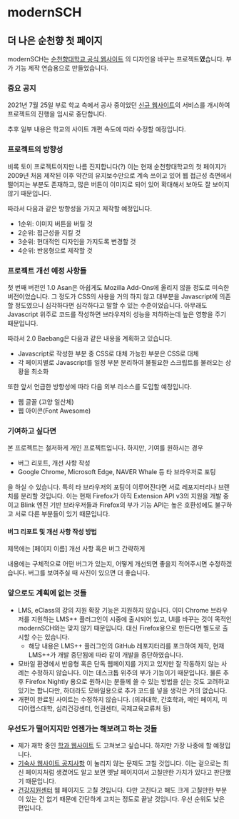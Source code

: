 # modernSCH
## 더 나은 순천향 첫 페이지

modernSCH는 [순천향대학교 공식 웹사이트](https://homepage.sch.ac.kr) 의 디자인을 바꾸는 프로젝트**였**습니다. 부가 기능 제작 연습용으로 만들었습니다.

### 중요 공지

2021년 7월 25일 부로 학교 측에서 공사 중이었던 [신규 웹사이트](https://home.sch.ac.kr/sch/index.jsp)의 서비스를 개시하여 프로젝트의 진행을 임시로 중단합니다.

추후 일부 내용은 학교의 사이트 개편 속도에 따라 수정할 예정입니다.

### 프로젝트의 방향성

비록 토이 프로젝트이지만 나름 진지합니다(?) 이는 현재 순천향대학교의 첫 페이지가 2009년 처음 제작된 이후 약간의 유지보수만으로 계속 쓰이고 있어 웹 접근성 측면에서 떨어지는 부분도 존재하고, 많은 버튼이 이미지로 되어 있어 확대해서 보아도 잘 보이지 않기 때문입니다.

따라서 다음과 같은 방향성을 가지고 제작할 예정입니다.

* 1순위: 이미지 버튼을 버릴 것
* 2순위: 접근성을 지킬 것
* 3순위: 현대적인 디자인을 가지도록 변경할 것
* 4순위: 반응형으로 제작할 것

### 프로젝트 개선 예정 사항들

첫 번째 버전인 1.0 Asan은 아쉽게도 Mozilla Add-Ons에 올리지 않을 정도로 미숙한 버전이었습니다. 그 정도가 CSS의 사용을 거의 하지 않고 대부분을 Javascript에 의존할 정도였으니 심각하다면 심각하다고 말할 수 있는 수준이었습니다. 아무래도 Javascript 위주로 코드를 작성하면 브라우저의 성능을 저하하는데 높은 영향을 주기 때문입니다.

따라서 2.0 Baebang은 다음과 같은 내용을 계획하고 있습니다.

* Javascript로 작성한 부분 중 CSS로 대체 가능한 부분은 CSS로 대체
* 각 페이지별로 Javascript를 일정 부분 분리하여 불필요한 스크립트를 불러오는 상황을 최소화

또한 앞서 언급한 방향성에 따라 다음 외부 리소스를 도입할 예정입니다.

* 웹 글꼴 (고양 일산체)
* 웹 아이콘(Font Awesome)

### 기여하고 싶다면

본 프로젝트는 철저하게 개인 프로젝트입니다. 하지만, 기여를 원하시는 경우

* 버그 리포트, 개선 사항 작성
* Google Chrome, Microsoft Edge, NAVER Whale 등 타 브라우저로 포팅

을 하실 수 있습니다. 특히 타 브라우저의 포팅이 이루어진다면 서로 레포지터리나 브랜치를 분리할 것입니다. 이는 현재 Firefox가 아직 Extension API v3의 지원을 개발 중이고 Blink 엔진 기반 브라우저들과 Firefox의 부가 기능 API는 높은 호환성에도 불구하고 서로 다른 부분들이 있기 때문입니다.

#### 버그 리포트 및 개선 사항 작성 방법

제목에는 [페이지 이름] 개선 사항 혹은 버그 간략하게

내용에는 구체적으로 어떤 버그가 있는지, 어떻게 개선되면 좋을지 적어주시면 수정하겠습니다. 버그를 보여주실 때 사진이 있으면 더 좋습니다.

### 앞으로도 계획에 없는 것들

* LMS, eClass의 강의 지원 확장 기능은 지원하지 않습니다. 이미 Chrome 브라우저를 지원하는 LMS++ 플러그인이 시중에 출시되어 있고, UI를 바꾸는 것이 목적인 modernSCH와는 맞지 않기 때문입니다. 대신 Firefox용으로 만든다면 별도로 출시할 수는 있습니다.
  * 해당 내용은 LMS++ 플러그인의 GitHub 레포지터리를 포크하여 제작, 현재 LMS++가 개발 중단됨에 따라 같이 개발을 중단하였습니다.
* 모바일 환경에서 반응형 혹은 단독 웹페이지를 가지고 있지만 잘 작동하지 않는 사례는 수정하지 않습니다. 이는 데스크톱 위주의 부가 기능이기 때문입니다. 물론 추후 Firefox Nightly 용으로 원하시는 분들께 쓸 수 있는 방법을 싣는 것도 고려하고 있기는 합니다만, 하더라도 모바일용으로 추가 코드를 넣을 생각은 거의 없습니다.
* 개편이 완료된 사이트는 수정하지 않습니다. (의과대학, 간호학과, 메인 페이지, 미디어랩스대학, 심리건강센터, 인권센터, 국제교육교류처 등)

### 우선도가 떨어지지만 언젠가는 해보려고 하는 것들

* 제가 재학 중인 [학과 웹사이트](https://homepage.sch.ac.kr/computer) 도 고쳐보고 싶습니다. 하지만 가장 나중에 할 예정입니다.
* [기숙사 웹사이트 공지사항](https://src.sch.ac.kr) 이 눌리지 않는 문제도 고칠 것입니다. 이는 겉으로는 최신 페이지처럼 생겼어도 알고 보면 옛날 페이지여서 고칠만한 가치가 있다고 판단했기 때문입니다.
* [건강지원센터](https://homepage.sch.ac.kr/healthsc/) 웹 페이지도 고칠 것입니다. 다만 고친다고 해도 크게 고칠만한 부분이 있는 건 없기 때문에 간단하게 고치는 정도로 끝날 것입니다. 우선 순위도 낮은 편입니다.
